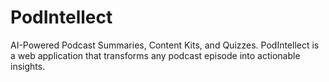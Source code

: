 # PodIntellect
AI-Powered Podcast Summaries, Content Kits, and Quizzes. PodIntellect is a web application that transforms any podcast episode into actionable insights.

